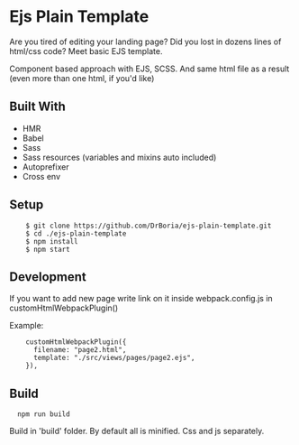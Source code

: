 # Ejs Plain Template

Are you tired of editing your landing page?
Did you lost in dozens lines of html/css code?
Meet basic EJS template.

Component based approach with EJS, SCSS.
And same html file as a result (even more than one html, if you'd like)

## Built With
* HMR
* Babel
* Sass
* Sass resources (variables and mixins auto included)
* Autoprefixer
* Cross env


## Setup

```
    $ git clone https://github.com/DrBoria/ejs-plain-template.git
    $ cd ./ejs-plain-template
    $ npm install 
    $ npm start
```

## Development

If you want to add new page write link on it inside webpack.config.js in customHtmlWebpackPlugin()

Example:
```
    customHtmlWebpackPlugin({
      filename: "page2.html",
      template: "./src/views/pages/page2.ejs",
    }),
```


## Build

```
  npm run build
```

Build in 'build' folder.
By default all is minified. Css and js separately.